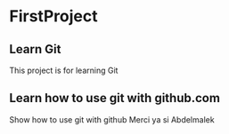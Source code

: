 # FirstProject

## Learn Git 
This project is for learning Git

## Learn how to use git with github.com
Show how to use git with github
  Merci ya si Abdelmalek